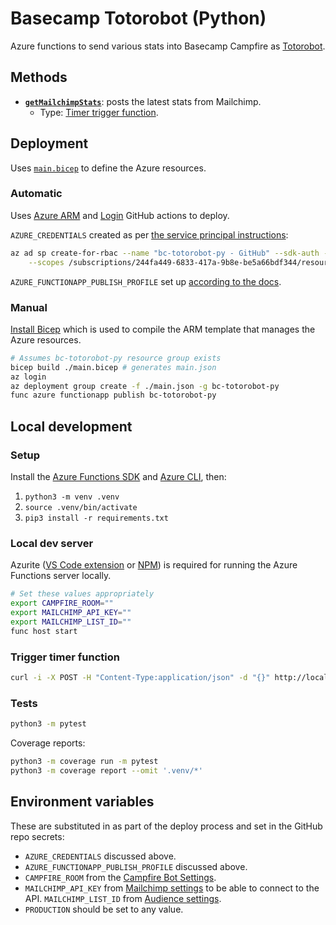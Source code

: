 # Basecamp Totorobot (Python)

Azure functions to send various stats into Basecamp Campfire as
[Totorobot](https://3.basecamp.com/4477159/buckets/19633762/chats/3207405868/integrations/33437320/edit).

## Methods

* **[`getMailchimpStats`](getMailchimpStats/)**: posts the latest stats from
  Mailchimp.
  * Type: [Timer trigger
    function](https://docs.microsoft.com/en-us/azure/azure-functions/functions-bindings-timer?tabs=python).

## Deployment

Uses [`main.bicep`](main.bicep) to define the Azure resources.

### Automatic

Uses [Azure
ARM](https://github.com/marketplace/actions/deploy-azure-resource-manager-arm-template)
and [Login](https://github.com/marketplace/actions/azure-login) GitHub actions
to deploy.

`AZURE_CREDENTIALS` created as per [the service principal
instructions](https://github.com/marketplace/actions/azure-login#configure-deployment-credentials):

```zsh
az ad sp create-for-rbac --name "bc-totorobot-py - GitHub" --sdk-auth --role contributor \
    --scopes /subscriptions/244fa449-6833-417a-9b8e-be5a66bdf344/resourceGroups/bc-totorobot-py
```

`AZURE_FUNCTIONAPP_PUBLISH_PROFILE` set up [according to the docs](https://github.com/marketplace/actions/azure-functions-action#using-publish-profile-as-deployment-credential-recommended).

### Manual

[Install Bicep](https://github.com/Azure/bicep/blob/main/docs/installing.md)
which is used to compile the ARM template that manages the Azure resources.

```zsh
# Assumes bc-totorobot-py resource group exists
bicep build ./main.bicep # generates main.json
az login
az deployment group create -f ./main.json -g bc-totorobot-py
func azure functionapp publish bc-totorobot-py
```

## Local development

### Setup

Install the [Azure Functions
SDK](https://docs.microsoft.com/en-us/azure/azure-functions/functions-run-local)
and [Azure CLI](https://docs.microsoft.com/en-us/cli/azure/install-azure-cli),
then:

1. `python3 -m venv .venv`
2. `source .venv/bin/activate`
3. `pip3 install -r requirements.txt`

### Local dev server

Azurite ([VS Code
extension](https://marketplace.visualstudio.com/items?itemName=Azurite.azurite)
or [NPM](https://www.npmjs.com/package/azurite)) is required for running the
Azure Functions server locally.

```zsh
# Set these values appropriately
export CAMPFIRE_ROOM=""
export MAILCHIMP_API_KEY=""
export MAILCHIMP_LIST_ID="" 
func host start
```

### Trigger timer function

```zsh
curl -i -X POST -H "Content-Type:application/json" -d "{}" http://localhost:7071/admin/functions/getMailchimpStats
```

### Tests

```zsh
python3 -m pytest
```

Coverage reports:

```zsh
python3 -m coverage run -m pytest
python3 -m coverage report --omit '.venv/*'
```

## Environment variables

These are substituted in as part of the deploy process and set in the GitHub
repo secrets:

* `AZURE_CREDENTIALS` discussed above.
* `AZURE_FUNCTIONAPP_PUBLISH_PROFILE` discussed above.
* `CAMPFIRE_ROOM` from the [Campfire Bot Settings](https://3.basecamp.com/4477159/buckets/20714437/chats/3442253085/integrations).
* `MAILCHIMP_API_KEY` from [Mailchimp
  settings](https://us7.admin.mailchimp.com/account/api/) to be able to connect
  to the API.
  `MAILCHIMP_LIST_ID` from [Audience settings](https://us7.admin.mailchimp.com/lists/settings/defaults?id=518946).
* `PRODUCTION` should be set to any value.

